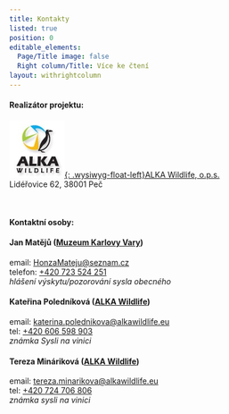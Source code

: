 ```yaml
---
title: Kontakty
listed: true
position: 0
editable_elements:
  Page/Title image: false
  Right column/Title: Více ke čtení
layout: withrightcolumn
---
```

#### Realizátor projektu:

[![](/uploads/ALKA_logo.jpg){: .wysiwyg-float-left}ALKA Wildlife, o.p.s.][1]  
Lidéřovice 62, 38001 Peč

<div class="clearfix"></div>

 

#### Kontaktní osoby:

#### Jan Matějů ([Muzeum Karlovy Vary][2])

email: [HonzaMateju@seznam.cz](mailto:HonzaMateju@seznam.cz)  
telefon: [+420 723 524 251](tel:+420-723-524-251)  
*hlášení výskytu/pozorování sysla obecného*

#### Kateřina Poledníková ([ALKA Wildlife][1])

email: [katerina.polednikova@alkawildlife.eu](mailto:katerina.polednikova@alkawildlife.eu)   
tel: [+420 606 598 903](tel:+420-606-598-903)  
*známka Sysli na vinici*

#### Tereza Mináriková ([ALKA Wildlife][1])  

email:
[tereza.minarikova@alkawildlife.eu](mailto:tereza.minarikova@alkawildlife.eu)  
tel: [+420 724 706 806](tel:+420-724-706-806)  
*známka sysli na vinici*


[1]: http://www.alkawildlife.eu
[2]: http://kvmuz.cz
